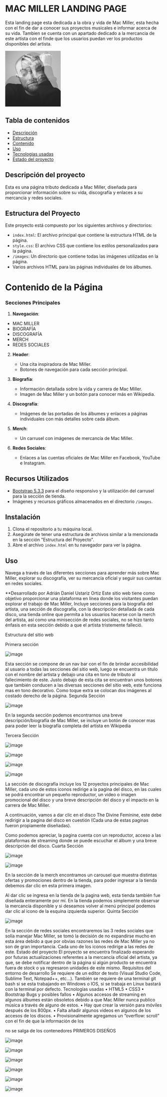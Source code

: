 # MAC MILLER LANDING PAGE

Esta landing page esta dedicada a la obra y vida de Mac Miller, esta hecha con el fin de dar a conocer sus proyectos musicales e informar acerca de su vida. Tambien se cuenta con un apartado dedicado a la mercancia de este artista con el finde que los usuarios puedan ver los productos disponibles del artista.

![Imagen del Proyecto](/images/mac_miller.png)

## Tabla de contenidos

- [Descripción](#descripción)
- [Estructura](#estructura)
- [Contenido](#contenido)
- [Uso](#uso)
- [Tecnologias usadas](#tecnologias)
- [Estado del proyecto](#estado)

## Descripción del proyecto 

Esta es una página tributo dedicada a Mac Miller, diseñada para proporcionar información sobre su vida, discografía y enlaces a su mercancía y redes sociales.

## Estructura del Proyecto

Este proyecto está compuesto por los siguientes archivos y directorios:

-	`index.html`: El archivo principal que contiene la estructura HTML de la página.
-	`style.css`: El archivo CSS que contiene los estilos personalizados para la página.
-	`/images`: Un directorio que contiene todas las imágenes utilizadas en la página.
-	Varios archivos HTML para las páginas individuales de los álbumes.

# Contenido de la Página

### Secciones Principales

1. **Navegación**: 
-	MAC MILLER
-	BIOGRAFÍA
-	DISCOGRAFÍA
-	MERCH
-	REDES SOCIALES

2. **Header**: 
   - Una cita inspiradora de Mac Miller.
   - Botones de navegación para cada sección principal.

3. **Biografía**: 
   - Información detallada sobre la vida y carrera de Mac Miller.
   - Imagen de Mac Miller y un botón para conocer más en Wikipedia.

4. **Discografía**: 
   - Imágenes de las portadas de los álbumes y enlaces a páginas individuales con más detalles sobre cada álbum.

5. **Merch**: 
   - Un carrusel con imágenes de mercancía de Mac Miller.

6. **Redes Sociales**: 
   - Enlaces a las cuentas oficiales de Mac Miller en Facebook, YouTube e Instagram.

## Recursos Utilizados

- [Bootstrap 5.3.3](https://getbootstrap.com/) para el diseño responsivo y la utilización del carrusel para la sección de tienda.
- Imágenes y recursos gráficos almacenados en el directorio `/images`.

## Instalación

1. Clona el repositorio a tu máquina local.
2. Asegúrate de tener una estructura de archivos similar a la mencionada en la sección "Estructura del Proyecto".
3. Abre el archivo `index.html` en tu navegador para ver la página.

## Uso

Navega a través de las diferentes secciones para aprender más sobre Mac Miller, explorar su discografía, ver su mercancía oficial y seguir sus cuentas en redes sociales.

**Desarrollado por Adrián Daniel Ustariz Ortiz
Este sitio web tiene como objetivo proporcionar una plataforma en línea donde los visitantes puedan explorar el trabajo de Mac Miller, Incluye secciones para la biografía del artista, una sección de discografía, con la descripción detallada de cada disco, una tienda online que permita a los usuarios hacerse con la merch del artista, así como una minisección de redes sociales, no se hizo tanto énfasis en esta sección debido a que el artista tristemente falleció.

Estructura del sitio web

Primera sección

![image](https://github.com/Adrian-ortiz0/PROYECTO-FILTRO_USTARIZ_ADRIAN/assets/153449960/876c45b5-d843-40a6-8857-7c855c3b71c9)

 
Esta sección se compone de un nav bar con el fin de brindar accesibilidad al usuario a todas las secciones del sitio web, luego se encuentra un titulo con el nombre del artista y debajo una cita en tono de tributo al fallecimiento de este. Justo debajo de esta cita se encuentran unos botones que también conducen a las diversas secciones del sitio web, este funciona mas en tono decorativo. Como toque extra se colocan dos imágenes al costado derecho de la página.
Segunda Sección

![image](https://github.com/Adrian-ortiz0/PROYECTO-FILTRO_USTARIZ_ADRIAN/assets/153449960/772123e4-1849-4e4c-a3fd-5619b10b138d)

 
En la segunda sección podemos encontrarnos una breve descripción/biografía de Mac Miller, se incluye un botón de conocer mas para poder leer la biografía completa del artista en Wikipedia

Tercera Sección

 ![image](https://github.com/Adrian-ortiz0/PROYECTO-FILTRO_USTARIZ_ADRIAN/assets/153449960/78c68dab-cf3d-4128-b593-c503de979d49)

![image](https://github.com/Adrian-ortiz0/PROYECTO-FILTRO_USTARIZ_ADRIAN/assets/153449960/7c1bd7c0-5967-4bf9-87f5-b371d41fe1e4)

![image](https://github.com/Adrian-ortiz0/PROYECTO-FILTRO_USTARIZ_ADRIAN/assets/153449960/d6725b45-9261-434f-b1c9-fb3c18cd0324)

![image](https://github.com/Adrian-ortiz0/PROYECTO-FILTRO_USTARIZ_ADRIAN/assets/153449960/ee7a943d-3049-445e-bbb6-ee498fb7052d)


La sección de discografía incluye los 12 proyectos principales de Mac Miller, cada uno de estos iconos redirige a la pagina del disco, en las cuales se podrá encontrar un pequeño reproductor, un video o imagen promocional del disco y una breve descripción del disco y el impacto en la carrera de Mac Miller.
 

A continuación, vamos a dar clic en el disco The Divine Feminine, este debe redirigir a la pagina del disco en cuestión (Cada una de estas paginas fueron propiamente diseñadas). 

 
 

Como podemos apreciar, la pagina cuenta con un reproductor, acceso a las plataformas de streaming donde se puede escuchar el álbum y una breve descripción del disco.
Cuarta Sección

![image](https://github.com/Adrian-ortiz0/PROYECTO-FILTRO_USTARIZ_ADRIAN/assets/153449960/1e705a94-e50b-4cb7-80fa-5b42f9250b45)
 
![image](https://github.com/Adrian-ortiz0/PROYECTO-FILTRO_USTARIZ_ADRIAN/assets/153449960/273d9681-2d2b-400b-8a1c-2643c473a131)


En la sección de la merch encontramos un carousel que muestra distintas ofertas y promociones dentro de la tienda, para poder ingresar a la tienda debemos dar clic en esta primera imagen.
 

Al dar clic se ingresa en la tienda de la pagina web, esta tienda también fue diseñada enteramente por mí. En la tienda podemos simplemente observar la mercancía disponible y si deseamos volver al menú principal podemos dar clic al icono de la esquina izquierda superior.
Quinta Sección

![image](https://github.com/Adrian-ortiz0/PROYECTO-FILTRO_USTARIZ_ADRIAN/assets/153449960/4d369a55-815b-4716-a7fc-4737a501477f)

En la sección de redes sociales encontraremos las 3 redes sociales que solía manejar Mac Miller, se tomó la decisión de no expandirse mucho en esta área debido a que por obvias razones las redes de Mac Miller ya no son de gran importancia. Cada uno de los iconos redirige a las redes de este.
Estado del proyecto
El proyecto se encuentra finalizado esperando por futuras actualizaciones referentes a la mercancía oficial del artista, ya que, se debe notificar dentro de la página si algún producto se encuentra fuera de stock o ya regresaron unidades de este mismo.
Requisitos del entorno de desarrollo
Se requiere de un editor de texto (Visual Studio Code, Sublime Text, Notepad++, etc…). También se requiere de una terminal git bash si se esta trabajando en Windows o IOS, si se trabaja en Linux bastará con la terminal por defecto.
Tecnologías usadas
•	HTML5
•	CSS3
•	Bootstrap
Bugs y posibles fallos
•	Algunos accesos de streaming en algunos álbumes están obsoletos debido a que Mac Miller nunca publico música a través de alguno de estos.
•	Hay que crear la versión para móviles después de los 800px.
•	Falta añadir algunos videos en algunos de los accesos de los discos.
•	Provisionalmente agregamos un “overflow: scroll” con el fin de que la información de los <p> no se salga de los contenedores
PRIMEROS DISEÑOS
  
![image](https://github.com/Adrian-ortiz0/PROYECTO-FILTRO_USTARIZ_ADRIAN/assets/153449960/94829bd5-abc7-4d59-a2b6-9fd5956be905)

![image](https://github.com/Adrian-ortiz0/PROYECTO-FILTRO_USTARIZ_ADRIAN/assets/153449960/567fee0d-3153-401c-a298-6a2a516c9da3)

![image](https://github.com/Adrian-ortiz0/PROYECTO-FILTRO_USTARIZ_ADRIAN/assets/153449960/e3d5319e-a4de-4e83-96ae-735d5268e817)

![image](https://github.com/Adrian-ortiz0/PROYECTO-FILTRO_USTARIZ_ADRIAN/assets/153449960/d8db93e0-aff0-4d10-bde6-b7ee4d26427c)

![image](https://github.com/Adrian-ortiz0/PROYECTO-FILTRO_USTARIZ_ADRIAN/assets/153449960/019aea51-1d93-497e-ab82-e7b2b02176ef)

![image](https://github.com/Adrian-ortiz0/PROYECTO-FILTRO_USTARIZ_ADRIAN/assets/153449960/2f519399-8b3b-4dd1-ac9e-dbc81e17cf7a)
